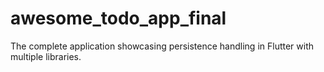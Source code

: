 # awesome_todo_app_final

The complete application showcasing persistence handling in Flutter with multiple libraries.
